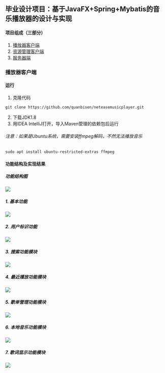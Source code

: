 ## 毕业设计项目：基于JavaFX+Spring+Mybatis的音乐播放器的设计与实现

#### 项目组成（三部分）

1. [播放器客户端](https://github.com/quanbisen/neteasemusicplayer)
2. [资源管理客户端](https://github.com/quanbisen/playermanager)
3. [服务器端](https://github.com/quanbisen/playerserver)

### 播放器客户端

#### 运行

1. 克隆代码

```shell
git clone https://github.com/quanbisen/neteasemusicplayer.git
```

2. 下载JDK1.8
3. 用IDEA IntelliJ打开，导入Maven管理的依赖包后运行

###### 注意：如果是Ubuntu系统，需要安装ffmpeg解码，不然无法播放音乐

```shell
sudo apt install ubuntu-restricted-extras ffmpeg
```

#### 功能结构及实现结果

##### 功能结构图

![](https://images.cnblogs.com/cnblogs_com/quanbisen/1779769/o_200603112358%E6%92%AD%E6%94%BE%E5%99%A8%E5%AE%A2%E6%88%B7%E7%AB%AF%E5%8A%9F%E8%83%BD%E6%A8%A1%E5%9D%97%E5%9B%BE.jpg)

##### 1. 基本功能

![](https://images.cnblogs.com/cnblogs_com/quanbisen/1779769/o_200603112351%E5%9F%BA%E6%9C%AC%E5%8A%9F%E8%83%BD%E6%A8%A1%E5%9D%97%E5%AE%9E%E7%8E%B0%E5%9B%BE.jpg)

##### 2. 用户标识功能

![](https://images.cnblogs.com/cnblogs_com/quanbisen/1779769/o_200603112434%E7%94%A8%E6%88%B7%E6%A0%87%E8%AF%86%E5%8A%9F%E8%83%BD%E6%A8%A1%E5%9D%97%E5%AE%9E%E7%8E%B0%E5%9B%BE.jpg)

##### 3. 搜索功能模块

![](https://images.cnblogs.com/cnblogs_com/quanbisen/1779769/o_200603112354%E6%90%9C%E7%B4%A2%E5%8A%9F%E8%83%BD%E6%A8%A1%E5%9D%97%E5%AE%9E%E7%8E%B0%E5%9B%BE.jpg)

##### 4. 最近播放功能模块

![](https://images.cnblogs.com/cnblogs_com/quanbisen/1779769/o_200603112402%E6%9C%80%E8%BF%91%E6%92%AD%E6%94%BE%E5%8A%9F%E8%83%BD%E6%A8%A1%E5%9D%97%E5%AE%9E%E7%8E%B0%E5%9B%BE.jpg)

##### 5. 歌单管理功能模块

![](https://images.cnblogs.com/cnblogs_com/quanbisen/1779769/o_200603112409%E6%AD%8C%E5%8D%95%E7%AE%A1%E7%90%86%E5%8A%9F%E8%83%BD%E6%A8%A1%E5%9D%97%E5%AE%9E%E7%8E%B0%E5%9B%BE.jpg)

##### 6. 本地音乐功能模块

![](https://images.cnblogs.com/cnblogs_com/quanbisen/1779769/o_200603112406%E6%9C%AC%E5%9C%B0%E9%9F%B3%E4%B9%90%E5%8A%9F%E8%83%BD%E6%A8%A1%E5%9D%97%E5%AE%9E%E7%8E%B0%E5%9B%BE.jpg)

##### 7. 歌词显示功能模块

![](https://images.cnblogs.com/cnblogs_com/quanbisen/1779769/o_200603112425%E6%AD%8C%E8%AF%8D%E6%98%BE%E7%A4%BA%E5%8A%9F%E8%83%BD%E6%A8%A1%E5%9D%97%E5%AE%9E%E7%8E%B0%E5%9B%BE.jpg)
